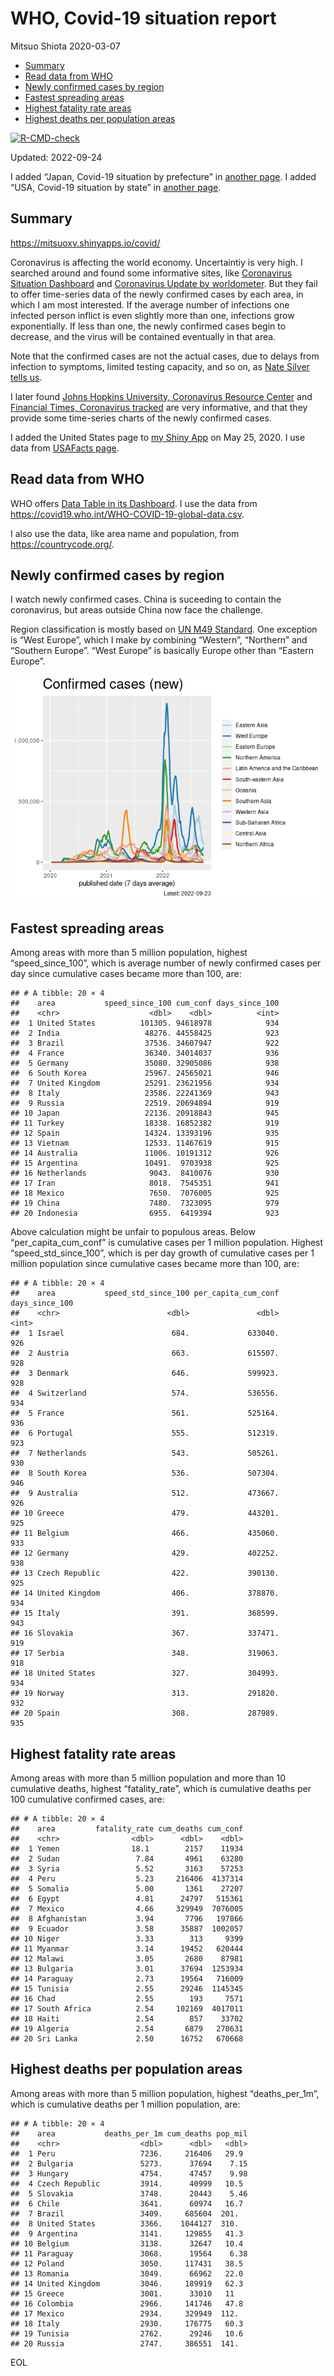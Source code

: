 WHO, Covid-19 situation report
================
Mitsuo Shiota
2020-03-07

-   <a href="#summary" id="toc-summary">Summary</a>
-   <a href="#read-data-from-who" id="toc-read-data-from-who">Read data from
    WHO</a>
-   <a href="#newly-confirmed-cases-by-region"
    id="toc-newly-confirmed-cases-by-region">Newly confirmed cases by
    region</a>
-   <a href="#fastest-spreading-areas"
    id="toc-fastest-spreading-areas">Fastest spreading areas</a>
-   <a href="#highest-fatality-rate-areas"
    id="toc-highest-fatality-rate-areas">Highest fatality rate areas</a>
-   <a href="#highest-deaths-per-population-areas"
    id="toc-highest-deaths-per-population-areas">Highest deaths per
    population areas</a>

<!-- badges: start -->

[![R-CMD-check](https://github.com/mitsuoxv/covid/actions/workflows/R-CMD-check.yaml/badge.svg)](https://github.com/mitsuoxv/covid/actions/workflows/R-CMD-check.yaml)
<!-- badges: end -->

Updated: 2022-09-24

I added “Japan, Covid-19 situation by prefecture” in [another
page](Japan.md). I added “USA, Covid-19 situation by state” in [another
page](USA.md).

## Summary

<https://mitsuoxv.shinyapps.io/covid/>

Coronavirus is affecting the world economy. Uncertaintiy is very high. I
searched around and found some informative sites, like [Coronavirus
Situation
Dashboard](https://who.maps.arcgis.com/apps/opsdashboard/index.html#/c88e37cfc43b4ed3baf977d77e4a0667)
and [Coronavirus Update by
worldometer](https://www.worldometers.info/coronavirus/). But they fail
to offer time-series data of the newly confirmed cases by each area, in
which I am most interested. If the average number of infections one
infected person inflict is even slightly more than one, infections grow
exponentially. If less than one, the newly confirmed cases begin to
decrease, and the virus will be contained eventually in that area.

Note that the confirmed cases are not the actual cases, due to delays
from infection to symptoms, limited testing capacity, and so on, as
[Nate Silver tells
us](https://fivethirtyeight.com/features/coronavirus-case-counts-are-meaningless/).

I later found [Johns Hopkins University, Coronavirus Resource
Center](https://coronavirus.jhu.edu/) and [Financial Times, Coronavirus
tracked](https://www.ft.com/content/a26fbf7e-48f8-11ea-aeb3-955839e06441)
are very informative, and that they provide some time-series charts of
the newly confirmed cases.

I added the United States page to [my Shiny
App](https://mitsuoxv.shinyapps.io/covid/) on May 25, 2020. I use data
from [USAFacts
page](https://usafacts.org/visualizations/coronavirus-covid-19-spread-map/).

## Read data from WHO

WHO offers [Data Table in its Dashboard](https://covid19.who.int/table).
I use the data from
<https://covid19.who.int/WHO-COVID-19-global-data.csv>.

I also use the data, like area name and population, from
<https://countrycode.org/>.

## Newly confirmed cases by region

I watch newly confirmed cases. China is suceeding to contain the
coronavirus, but areas outside China now face the challenge.

Region classification is mostly based on [UN M49
Standard](https://unstats.un.org/unsd/methodology/m49/). One exception
is “West Europe”, which I make by combining “Western”, “Northern” and
“Southern Europe”. “West Europe” is basically Europe other than “Eastern
Europe”.

![](README_files/figure-gfm/chart-1.png)<!-- -->

## Fastest spreading areas

Among areas with more than 5 million population, highest
“speed_since_100”, which is average number of newly confirmed cases per
day since cumulative cases became more than 100, are:

    ## # A tibble: 20 × 4
    ##    area           speed_since_100 cum_conf days_since_100
    ##    <chr>                    <dbl>    <dbl>          <int>
    ##  1 United States          101305. 94618978            934
    ##  2 India                   48276. 44558425            923
    ##  3 Brazil                  37536. 34607947            922
    ##  4 France                  36340. 34014037            936
    ##  5 Germany                 35080. 32905086            938
    ##  6 South Korea             25967. 24565021            946
    ##  7 United Kingdom          25291. 23621956            934
    ##  8 Italy                   23586. 22241369            943
    ##  9 Russia                  22519. 20694894            919
    ## 10 Japan                   22136. 20918843            945
    ## 11 Turkey                  18338. 16852382            919
    ## 12 Spain                   14324. 13393196            935
    ## 13 Vietnam                 12533. 11467619            915
    ## 14 Australia               11006. 10191312            926
    ## 15 Argentina               10491.  9703938            925
    ## 16 Netherlands              9043.  8410076            930
    ## 17 Iran                     8018.  7545351            941
    ## 18 Mexico                   7650.  7076005            925
    ## 19 China                    7480.  7323095            979
    ## 20 Indonesia                6955.  6419394            923

Above calculation might be unfair to populous areas. Below
“per_capita_cum_conf” is cumulative cases per 1 million population.
Highest “speed_std_since_100”, which is per day growth of cumulative
cases per 1 million population since cumulative cases became more than
100, are:

    ## # A tibble: 20 × 4
    ##    area           speed_std_since_100 per_capita_cum_conf days_since_100
    ##    <chr>                        <dbl>               <dbl>          <int>
    ##  1 Israel                        684.             633040.            926
    ##  2 Austria                       663.             615507.            928
    ##  3 Denmark                       646.             599923.            928
    ##  4 Switzerland                   574.             536556.            934
    ##  5 France                        561.             525164.            936
    ##  6 Portugal                      555.             512319.            923
    ##  7 Netherlands                   543.             505261.            930
    ##  8 South Korea                   536.             507304.            946
    ##  9 Australia                     512.             473667.            926
    ## 10 Greece                        479.             443201.            925
    ## 11 Belgium                       466.             435060.            933
    ## 12 Germany                       429.             402252.            938
    ## 13 Czech Republic                422.             390130.            925
    ## 14 United Kingdom                406.             378870.            934
    ## 15 Italy                         391.             368599.            943
    ## 16 Slovakia                      367.             337471.            919
    ## 17 Serbia                        348.             319063.            918
    ## 18 United States                 327.             304993.            934
    ## 19 Norway                        313.             291820.            932
    ## 20 Spain                         308.             287989.            935

## Highest fatality rate areas

Among areas with more than 5 million population and more than 10
cumulative deaths, highest “fatality_rate”, which is cumulative deaths
per 100 cumulative confirmed cases, are:

    ## # A tibble: 20 × 4
    ##    area         fatality_rate cum_deaths cum_conf
    ##    <chr>                <dbl>      <dbl>    <dbl>
    ##  1 Yemen                18.1        2157    11934
    ##  2 Sudan                 7.84       4961    63280
    ##  3 Syria                 5.52       3163    57253
    ##  4 Peru                  5.23     216406  4137314
    ##  5 Somalia               5.00       1361    27207
    ##  6 Egypt                 4.81      24797   515361
    ##  7 Mexico                4.66     329949  7076005
    ##  8 Afghanistan           3.94       7796   197866
    ##  9 Ecuador               3.58      35887  1002057
    ## 10 Niger                 3.33        313     9399
    ## 11 Myanmar               3.14      19452   620444
    ## 12 Malawi                3.05       2680    87981
    ## 13 Bulgaria              3.01      37694  1253934
    ## 14 Paraguay              2.73      19564   716009
    ## 15 Tunisia               2.55      29246  1145345
    ## 16 Chad                  2.55        193     7571
    ## 17 South Africa          2.54     102169  4017011
    ## 18 Haiti                 2.54        857    33702
    ## 19 Algeria               2.54       6879   270631
    ## 20 Sri Lanka             2.50      16752   670668

## Highest deaths per population areas

Among areas with more than 5 million population, highest
“deaths_per_1m”, which is cumulative deaths per 1 million population,
are:

    ## # A tibble: 20 × 4
    ##    area           deaths_per_1m cum_deaths pop_mil
    ##    <chr>                  <dbl>      <dbl>   <dbl>
    ##  1 Peru                   7236.     216406   29.9 
    ##  2 Bulgaria               5273.      37694    7.15
    ##  3 Hungary                4754.      47457    9.98
    ##  4 Czech Republic         3914.      40999   10.5 
    ##  5 Slovakia               3748.      20443    5.46
    ##  6 Chile                  3641.      60974   16.7 
    ##  7 Brazil                 3409.     685604  201.  
    ##  8 United States          3366.    1044127  310.  
    ##  9 Argentina              3141.     129855   41.3 
    ## 10 Belgium                3138.      32647   10.4 
    ## 11 Paraguay               3068.      19564    6.38
    ## 12 Poland                 3050.     117431   38.5 
    ## 13 Romania                3049.      66962   22.0 
    ## 14 United Kingdom         3046.     189919   62.3 
    ## 15 Greece                 3001.      33010   11   
    ## 16 Colombia               2966.     141746   47.8 
    ## 17 Mexico                 2934.     329949  112.  
    ## 18 Italy                  2930.     176775   60.3 
    ## 19 Tunisia                2762.      29246   10.6 
    ## 20 Russia                 2747.     386551  141.

EOL
